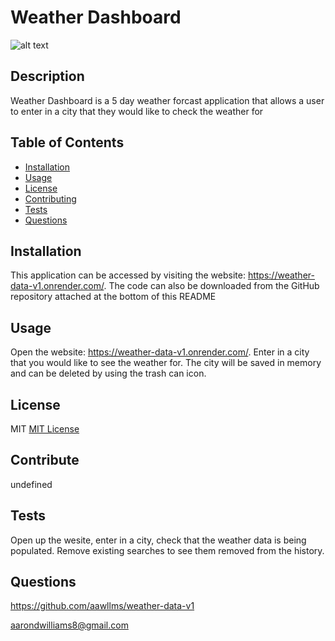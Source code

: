 # Weather Dashboard

![alt text](https://img.shields.io/badge/LICENSE-MIT-blue)

## Description

Weather Dashboard is a 5 day weather forcast application that allows a user to enter in a city that they would like to check the weather for

## Table of Contents

- [Installation](#installation)
- [Usage](#usage)
- [License](#license)
- [Contributing](#contributing)
- [Tests](#tests)
- [Questions](#questions)

## Installation

This application can be accessed by visiting the website: https://weather-data-v1.onrender.com/. The code can also be downloaded from the GitHub repository attached at the bottom of this README

## Usage

Open the website: https://weather-data-v1.onrender.com/. Enter in a city that you would like to see the weather for. The city will be saved in memory and can be deleted by using the trash can icon.

## License

MIT
[MIT License](https://mit-license.org/)

## Contribute

undefined

## Tests

Open up the wesite, enter in a city, check that the weather data is being populated. Remove existing searches to see them removed from the history.

## Questions

https://github.com/aawllms/weather-data-v1

aarondwilliams8@gmail.com
